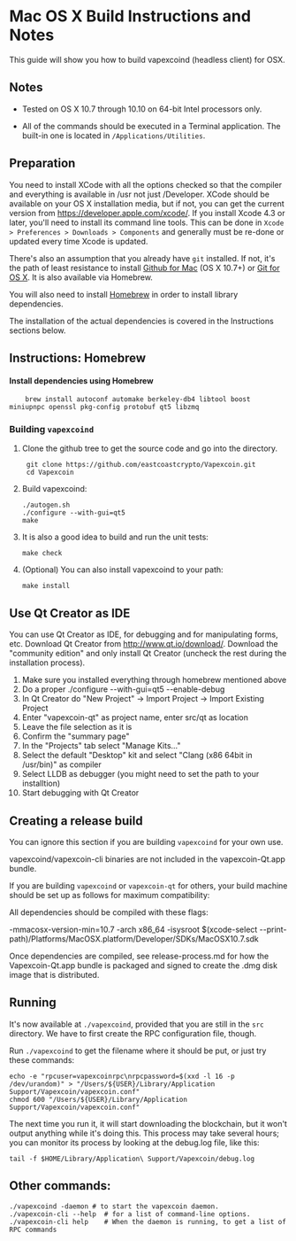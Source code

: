 Mac OS X Build Instructions and Notes
====================================
This guide will show you how to build vapexcoind (headless client) for OSX.

Notes
-----

* Tested on OS X 10.7 through 10.10 on 64-bit Intel processors only.

* All of the commands should be executed in a Terminal application. The
built-in one is located in `/Applications/Utilities`.

Preparation
-----------

You need to install XCode with all the options checked so that the compiler
and everything is available in /usr not just /Developer. XCode should be
available on your OS X installation media, but if not, you can get the
current version from https://developer.apple.com/xcode/. If you install
Xcode 4.3 or later, you'll need to install its command line tools. This can
be done in `Xcode > Preferences > Downloads > Components` and generally must
be re-done or updated every time Xcode is updated.

There's also an assumption that you already have `git` installed. If
not, it's the path of least resistance to install [Github for Mac](https://mac.github.com/)
(OS X 10.7+) or
[Git for OS X](https://code.google.com/p/git-osx-installer/). It is also
available via Homebrew.

You will also need to install [Homebrew](http://brew.sh) in order to install library
dependencies.

The installation of the actual dependencies is covered in the Instructions
sections below.

Instructions: Homebrew
----------------------

#### Install dependencies using Homebrew

        brew install autoconf automake berkeley-db4 libtool boost miniupnpc openssl pkg-config protobuf qt5 libzmq

### Building `vapexcoind`

1. Clone the github tree to get the source code and go into the directory.

        git clone https://github.com/eastcoastcrypto/Vapexcoin.git
        cd Vapexcoin

2.  Build vapexcoind:

        ./autogen.sh
        ./configure --with-gui=qt5
        make

3.  It is also a good idea to build and run the unit tests:

        make check

4.  (Optional) You can also install vapexcoind to your path:

        make install

Use Qt Creator as IDE
------------------------
You can use Qt Creator as IDE, for debugging and for manipulating forms, etc.
Download Qt Creator from http://www.qt.io/download/. Download the "community edition" and only install Qt Creator (uncheck the rest during the installation process).

1. Make sure you installed everything through homebrew mentioned above
2. Do a proper ./configure --with-gui=qt5 --enable-debug
3. In Qt Creator do "New Project" -> Import Project -> Import Existing Project
4. Enter "vapexcoin-qt" as project name, enter src/qt as location
5. Leave the file selection as it is
6. Confirm the "summary page"
7. In the "Projects" tab select "Manage Kits..."
8. Select the default "Desktop" kit and select "Clang (x86 64bit in /usr/bin)" as compiler
9. Select LLDB as debugger (you might need to set the path to your installtion)
10. Start debugging with Qt Creator

Creating a release build
------------------------
You can ignore this section if you are building `vapexcoind` for your own use.

vapexcoind/vapexcoin-cli binaries are not included in the vapexcoin-Qt.app bundle.

If you are building `vapexcoind` or `vapexcoin-qt` for others, your build machine should be set up
as follows for maximum compatibility:

All dependencies should be compiled with these flags:

 -mmacosx-version-min=10.7
 -arch x86_64
 -isysroot $(xcode-select --print-path)/Platforms/MacOSX.platform/Developer/SDKs/MacOSX10.7.sdk

Once dependencies are compiled, see release-process.md for how the Vapexcoin-Qt.app
bundle is packaged and signed to create the .dmg disk image that is distributed.

Running
-------

It's now available at `./vapexcoind`, provided that you are still in the `src`
directory. We have to first create the RPC configuration file, though.

Run `./vapexcoind` to get the filename where it should be put, or just try these
commands:

    echo -e "rpcuser=vapexcoinrpc\nrpcpassword=$(xxd -l 16 -p /dev/urandom)" > "/Users/${USER}/Library/Application Support/Vapexcoin/vapexcoin.conf"
    chmod 600 "/Users/${USER}/Library/Application Support/Vapexcoin/vapexcoin.conf"

The next time you run it, it will start downloading the blockchain, but it won't
output anything while it's doing this. This process may take several hours;
you can monitor its process by looking at the debug.log file, like this:

    tail -f $HOME/Library/Application\ Support/Vapexcoin/debug.log

Other commands:
-------

    ./vapexcoind -daemon # to start the vapexcoin daemon.
    ./vapexcoin-cli --help  # for a list of command-line options.
    ./vapexcoin-cli help    # When the daemon is running, to get a list of RPC commands
